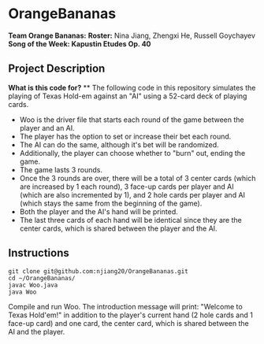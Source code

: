 # OrangeBananas
**Team Orange Bananas:**
**Roster:** Nina Jiang, Zhengxi He, Russell Goychayev
**Song of the Week: Kapustin Etudes Op. 40**

## Project Description
**What is this code for?**
** The following code in this repository simulates the playing of Texas Hold-em against an "AI" using a 52-card deck of playing cards.
* Woo is the driver file that starts each round of the game between the player and an AI. 
* The player has the option to set or increase their bet each round. 
* The AI can do the same, although it's bet will be randomized. 
* Additionally, the player can choose whether to "burn" out, ending the game. 
* The game lasts 3 rounds. 
* Once the 3 rounds are over, there will be a total of 3 center cards (which are increased by 1 each round), 3 face-up cards per player and AI (which are also incremented by 1), and 2 hole cards per player and AI (which stays the same from the beginning of the game). 
* Both the player and the AI's hand will be printed. 
* The last three cards of each hand will be identical since they are the center cards, which is shared between the player and the AI.

## Instructions
```
git clone git@github.com:njiang20/OrangeBananas.git
cd ~/OrangeBananas/
javac Woo.java
java Woo
```
Compile and run Woo. The introduction message will print: "Welcome to Texas Hold'em!" in addition to the player's current hand (2 hole cards and 1 face-up card) and one card, the center card, which is shared between the AI and the player.
